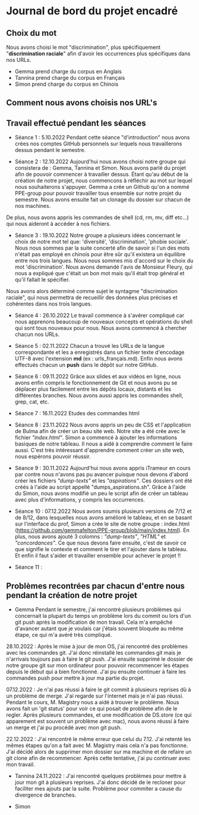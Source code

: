 # Journal de bord du projet encadré

## Choix du mot 

Nous avons choisi le mot "discrimination", plus spécifiquement "**discrimination raciale**" afin d'avoir les occurrences plus spécifiques dans nos URLs.

- Gemma prend charge du corpus en Anglais
- Tannina prend charge du corpus en Français
- Simon prend charge du corpus en Chinois 

## Comment nous avons choisis nos URL's 



## Travail effectué pendant les séances

- Séance 1 : 5.10.2022
Pendant cette séance "d'introduction" nous avons crées nos comptes GitHub personnels sur lequels nous travaillerons dessus pendant le semestre. 

- Séance 2 : 12.10.2022
Aujourd'hui nous avons choisi notre groupe qui consistera de : Gemma, Tannina et Simon. Nous avons parlé du projet afin de pouvoir commencer à travailler dessus. Étant qu'au début de la création de notre projet, nous commencons à réfléchir au mot sur lequel nous souhaiterons s'appuyer. 
Gemma a crée un Github qu'on a nommé PPE-group pour pouvoir travailler tous ensemble sur notre projet du semestre. Nous avons ensuite fait un clonage du dossier sur chacun de nos machines. 

De plus, nous avons appris les commandes de shell (cd, rm, mv, diff etc...) qui nous aideront à accéder à nos fichiers.

- Séance 3 : 19.10.2022
Notre groupe a plusieurs idées concernant le choix de notre mot tel que: 'diversité', 'discrimination', 'phobie sociale'. Nous nous sommes par la suite concerté afin de savoir si l'un des mots n'était pas employé en chinois pour être sûr qu'il existera un équilibre entre nos trois langues. Nous nous sommes mis d'accord sur le choix du mot 'discrimination'. Nous avons demandé l'avis de Monsieur Fleury, qui nous a expliqué que c'était un bon mot mais qu'il était trop général et qu'il fallait le spécifier.

Nous avons alors déterminé comme sujet le syntagme "discrimination raciale", qui nous permettra de recueillir des données plus précises et cohérentes dans nos trois langues. 

- Séance 4 : 26.10.2022
Le travail commence à s'avérer compliqué car nous apprenons beaucoup de nouveaux concepts et opérations du shell qui sont tous nouveaux pour nous. Nous avons commencé à chercher chacun nos URLs.

- Séance 5 : 02.11.2022
Chacun a trouvé les URLs de la langue correspondante et les a enregistrés dans un fichier texte d'encodage UTF-8 avec l'extension **md** (ex : urls_français.md). Enfin nous avons effectués chacun un **push** dans le dépôt sur notre GitHub. 

- Séance 6 : 09.11.2022
Grâce aux slides et aux vidéos en ligne, nous avons enfin compris le fonctionnement de Git et nous avons pu se déplacer plus facilement entre les dépôts locaux, distants et les différentes branches. 
Nous avons aussi appris les commandes shell, grep, cat, etc. 

- Séance 7 : 16.11.2022
Etudes des commandes html

- Séance 8 : 23.11.2022
Nous avons appris un peu de CSS et l'application de Bulma afin de créer un beau site web. Notre site a été crée avec le fichier *"index.html"*. Simon a commencé à ajouter les informations basiques de notre tableau. Il nous a aidé à comprendre comment le faire aussi. C'est très intéressant d'apprendre comment créer un site web, nous espérons pouvoir réussir. 

- Séance 9 : 30.11.2022
Aujourd'hui nous avons appris iTrameur en cours par contre nous n'avons pas pu avancer puisque nous devons d'abord créer les fichiers *"dump-texts"* et les *"aspirations"*. Ces dossiers ont été créés à l'aide au script appellé "dumps_aspirations.sh". Grâce à l'aide du Simon, nous avons modifié un peu le script afin de créer un tableau avec plus d'informations, y compris les occurrences.

- Séance 10 : 07.12.2022
Nous avons soumis plusieurs versions de 7/12 et de 8/12, dans lesquelles nous avons amélioré le tableau, et en se basant sur l'interface du prof, Simon a crée le site de notre groupe : index.html (https://github.com/gemmafelton/PPE-group/blob/main/index.html). En plus, nous avons ajouté 3 colomns : *"dump-texts"*, *"HTML"* et *"concordances"*. Ce que nous devons faire ensuite, c'est de savoir ce que signifie le contexte et comment le tirer et l'ajouter dans le tableau. Et enfin il faut s'aider et travailler ensemble pour achever le projet !!

- Séance 11 : 


## Problèmes recontrées par chacun d'entre nous pendant la création de notre projet

- Gemma
Pendant le semestre, j'ai rencontré plusieurs problèmes qui concernait la plupart du temps un problème lors du commit ou lors d'un git push après la modification de mon travail. Cela m'a empêché d'avancer autant que je voulais car j'étais souvent bloquée au même étape, ce qui m'a avéré très compliqué. 

28.10.2022 : Après le mise à jour de mon OS, j'ai rencontré des problèmes avec les commandes git. J'ai donc réinstallé les commandes git mais je n'arrivais toujours pas à faire le git push. J'ai ensuite supprimé le dossier de notre groupe git sur mon ordinateur pour pouvoir recommencer les étapes depuis le début qui a bien fonctionné. J'ai pu ensuite continuer à faire les commandes push pour mettre à jour ma partie du projet.

07.12.2022 : Je n'ai pas réussi à faire le git commit à plusieurs reprises dû à un problème de merge. J'ai regarde sur l'internet mais je n'ai pas réussi. Pendant le cours, M. Magistry nous a aidé à trouver le problème. Nous avons fait un 'git status' pour voir ce qui posait de problème afin de le regler. Après plusieurs commandes, et une modification de DS.store (ce qui apparement est souvent un problème avec mac), nous avons réussi à faire un merge et j'ai pu procédé avec mon git push.

22.12.2022 : J'ai rencontré le même erreur que celui du 7.12. J'ai retenté les mêmes étapes qu'on a fait avec M. Magistry mais cela n'a pas fonctionne. J'ai décidé alors de supprimer mon dossier sur ma machine et de refaire un git clone afin de recommencer. Après cette tentative, j'ai pu continuer avec mon travail.


- Tannina 
24.11.2022 : J'ai rencontré quelques problèmes pour mettre à jour mon git à plusieurs reprises. J'ai donc décidé de le recloner pour faciliter mes ajouts par la suite.
Problème pour commiter a cause du divergence de branches.


- Simon
